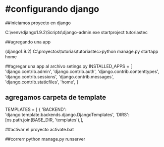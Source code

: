 #configurando django
=====================

##iniciamos proyecto en django

C:\venv\django1.9.2\Scripts\django-admin.exe  startproject tutoriastec

##agregando una app

(django1.9.2) C:\proyectos\tutorias\tutoriastec>python manage.py startapp home


##agregar una app al archivo setings.py
INSTALLED_APPS = [
    'django.contrib.admin',
    'django.contrib.auth',
    'django.contrib.contenttypes',
    'django.contrib.sessions',
    'django.contrib.messages',
    'django.contrib.staticfiles',
    'home',
]
## agregamos carpeta de template
TEMPLATES = [
    {
        'BACKEND': 'django.template.backends.django.DjangoTemplates',
        'DIRS': [os.path.join(BASE_DIR, 'templates'),],


##activar el proyecto
activate.bat

##correrr 
python manage.py runserver 